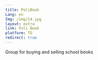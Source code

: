 ```yaml
---
title: PoliBook
Lang: en
Img: /img/14.jpg
layout: extra
link: Poli Book
platform: TG
redirect: true
---
```

Group for buying and selling school books
